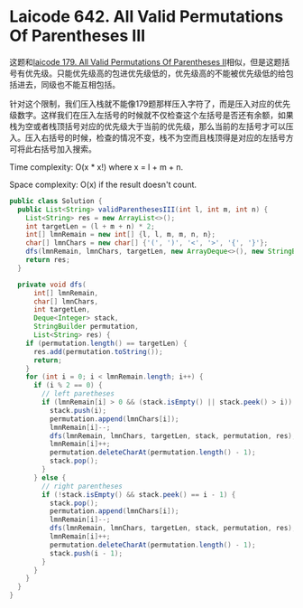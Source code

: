 # Laicode 642. All Valid Permutations Of Parentheses III

这题和[laicode 179. All Valid Permutations Of Parentheses II](laicode-179-All-Valid-Permutations-Of-Parentheses-II.md)相似，但是这题括号有优先级。只能优先级高的包进优先级低的，优先级高的不能被优先级低的给包括进去，同级也不能互相包括。

针对这个限制，我们压入栈就不能像179题那样压入字符了，而是压入对应的优先级数字。这样我们在压入左括号的时候就不仅检查这个左括号是否还有余额，如果栈为空或者栈顶括号对应的优先级大于当前的优先级，那么当前的左括号才可以压入。压入右括号的时候，检查的情况不变，栈不为空而且栈顶得是对应的左括号方可将此右括号加入搜索。

Time complexity: O(x * x!) where x = l + m + n.

Space complexity: O(x) if the result doesn't count.

```java
public class Solution {
  public List<String> validParenthesesIII(int l, int m, int n) {
    List<String> res = new ArrayList<>();
    int targetLen = (l + m + n) * 2;
    int[] lmnRemain = new int[] {l, l, m, m, n, n};
    char[] lmnChars = new char[] {'(', ')', '<', '>', '{', '}'};
    dfs(lmnRemain, lmnChars, targetLen, new ArrayDeque<>(), new StringBuilder(), res);
    return res;
  }

  private void dfs(
      int[] lmnRemain,
      char[] lmnChars,
      int targetLen,
      Deque<Integer> stack,
      StringBuilder permutation,
      List<String> res) {
    if (permutation.length() == targetLen) {
      res.add(permutation.toString());
      return;
    }
    for (int i = 0; i < lmnRemain.length; i++) {
      if (i % 2 == 0) {
        // left paretheses
        if (lmnRemain[i] > 0 && (stack.isEmpty() || stack.peek() > i)) {
          stack.push(i);
          permutation.append(lmnChars[i]);
          lmnRemain[i]--;
          dfs(lmnRemain, lmnChars, targetLen, stack, permutation, res);
          lmnRemain[i]++;
          permutation.deleteCharAt(permutation.length() - 1);
          stack.pop();
        }
      } else {
        // right parentheses
        if (!stack.isEmpty() && stack.peek() == i - 1) {
          stack.pop();
          permutation.append(lmnChars[i]);
          lmnRemain[i]--;
          dfs(lmnRemain, lmnChars, targetLen, stack, permutation, res);
          lmnRemain[i]++;
          permutation.deleteCharAt(permutation.length() - 1);
          stack.push(i - 1);
        }
      }
    }
  }
}
```